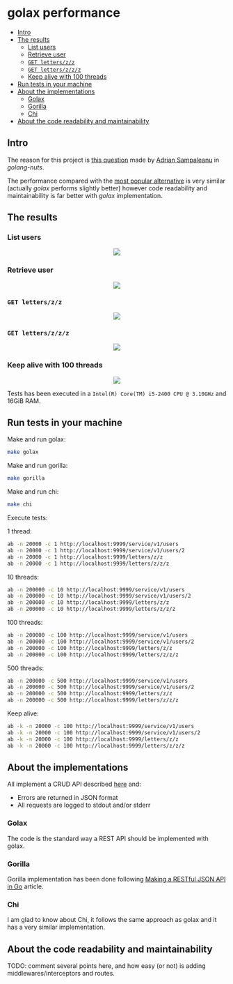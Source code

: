 # golax performance

<!-- MarkdownTOC autolink=true bracket=round depth=4 -->

- [Intro](#intro)
- [The results](#the-results)
	- [List users](#list-users)
	- [Retrieve user](#retrieve-user)
	- [`GET letters/z/z`](#get-letterszz)
	- [`GET letters/z/z/z`](#get-letterszzz)
	- [Keep alive with 100 threads](#keep-alive-with-100-threads)
- [Run tests in your machine](#run-tests-in-your-machine)
- [About the implementations](#about-the-implementations)
	- [Golax](#golax)
	- [Gorilla](#gorilla)
	- [Chi](#chi)
- [About the code readability and maintainability](#about-the-code-readability-and-maintainability)

<!-- /MarkdownTOC -->

## Intro

The reason for this project is [this question](https://groups.google.com/forum/#!msg/golang-nuts/W8oETGFBu_o/Z4glNpoiGgAJ) made by [Adrian Sampaleanu](https://plus.google.com/+AdrianSampaleanu) in _golang-nuts_.

The performance compared with the [most popular alternative](http://www.gorillatoolkit.org/) is very similar (actually _golax_ performs slightly better) however code readability and maintainability is far better with _golax_ implementation.

## The results

### List users

<p align="center">
    <img src="https://docs.google.com/spreadsheets/d/1q0NdoBge4UO_VmFGwcYDN4WQZzKuqCXNrtJzThVdJWQ/pubchart?oid=1063158416&format=image">
</p>

### Retrieve user

<p align="center">
    <img src="https://docs.google.com/spreadsheets/d/1q0NdoBge4UO_VmFGwcYDN4WQZzKuqCXNrtJzThVdJWQ/pubchart?oid=478921787&format=image">
</p>

### `GET letters/z/z`

<p align="center">
    <img src="https://docs.google.com/spreadsheets/d/1q0NdoBge4UO_VmFGwcYDN4WQZzKuqCXNrtJzThVdJWQ/pubchart?oid=1350397502&format=image">
</p>

### `GET letters/z/z/z`

<p align="center">
    <img src="https://docs.google.com/spreadsheets/d/1q0NdoBge4UO_VmFGwcYDN4WQZzKuqCXNrtJzThVdJWQ/pubchart?oid=1153847898&format=image">
</p>

### Keep alive with 100 threads

<p align="center">
    <img src="https://docs.google.com/spreadsheets/d/1q0NdoBge4UO_VmFGwcYDN4WQZzKuqCXNrtJzThVdJWQ/pubchart?oid=1936169051&format=image">
</p>


Tests has been executed in a `Intel(R) Core(TM) i5-2400 CPU @ 3.10GHz` and 16GiB RAM.

## Run tests in your machine

Make and run golax:

```sh
make golax
```

Make and run gorilla:
```sh
make gorilla
```

Make and run chi:
```sh
make chi
```

Execute tests:

1 thread:
```sh
ab -n 20000 -c 1 http://localhost:9999/service/v1/users
ab -n 20000 -c 1 http://localhost:9999/service/v1/users/2
ab -n 20000 -c 1 http://localhost:9999/letters/z/z
ab -n 20000 -c 1 http://localhost:9999/letters/z/z/z
```

10 threads:
```sh
ab -n 200000 -c 10 http://localhost:9999/service/v1/users
ab -n 200000 -c 10 http://localhost:9999/service/v1/users/2
ab -n 200000 -c 10 http://localhost:9999/letters/z/z
ab -n 200000 -c 10 http://localhost:9999/letters/z/z/z
```

100 threads:
```sh
ab -n 200000 -c 100 http://localhost:9999/service/v1/users
ab -n 200000 -c 100 http://localhost:9999/service/v1/users/2
ab -n 200000 -c 100 http://localhost:9999/letters/z/z
ab -n 200000 -c 100 http://localhost:9999/letters/z/z/z
```

500 threads:
```sh
ab -n 200000 -c 500 http://localhost:9999/service/v1/users
ab -n 200000 -c 500 http://localhost:9999/service/v1/users/2
ab -n 200000 -c 500 http://localhost:9999/letters/z/z
ab -n 200000 -c 500 http://localhost:9999/letters/z/z/z
```

Keep alive:
```sh
ab -k -n 20000 -c 100 http://localhost:9999/service/v1/users
ab -k -n 20000 -c 100 http://localhost:9999/service/v1/users/2
ab -k -n 20000 -c 100 http://localhost:9999/letters/z/z
ab -k -n 20000 -c 100 http://localhost:9999/letters/z/z/z
```


## About the implementations

All implement a CRUD API described [here](https://github.com/fulldump/golax/blob/master/example/README.md) and:

* Errors are returned in JSON format
* All requests are logged to stdout and/or stderr


### Golax

The code is the standard way a REST API should be implemented with golax.


### Gorilla

Gorilla implementation has been done following [Making a RESTful JSON API in Go](https://thenewstack.io/make-a-restful-json-api-go/) article.


### Chi

I am glad to know about Chi, it follows the same approach as golax and it has a very similar implementation. 


## About the code readability and maintainability

TODO: comment several points here, and how easy (or not) is adding middlewares/interceptors and routes.
